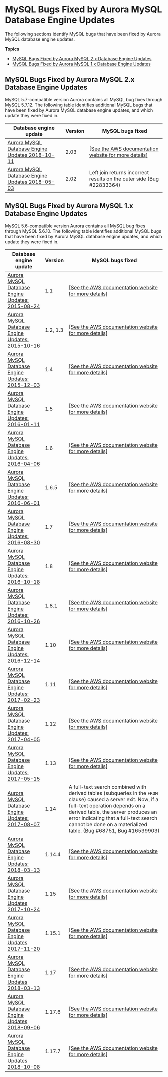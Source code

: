 # MySQL Bugs Fixed by Aurora MySQL Database Engine Updates<a name="AuroraMySQL.Updates.MySQLBugs"></a>

The following sections identify MySQL bugs that have been fixed by Aurora MySQL database engine updates\.

**Topics**
+ [MySQL Bugs Fixed by Aurora MySQL 2\.x Database Engine Updates](#AuroraMySQL.Updates.MySQLBugs.v2)
+ [MySQL Bugs Fixed by Aurora MySQL 1\.x Database Engine Updates](#AuroraMySQL.Updates.MySQLBugs.v1)

## MySQL Bugs Fixed by Aurora MySQL 2\.x Database Engine Updates<a name="AuroraMySQL.Updates.MySQLBugs.v2"></a>

MySQL 5\.7\-compatible version Aurora contains all MySQL bug fixes through MySQL 5\.7\.12\. The following table identifies additional MySQL bugs that have been fixed by Aurora MySQL database engine updates, and which update they were fixed in\.


| Database engine update | Version | MySQL bugs fixed | 
| --- | --- | --- | 
| [Aurora MySQL Database Engine Updates 2018\-10\-11](AuroraMySQL.Updates.203.md) |  2\.03  |  [\[See the AWS documentation website for more details\]](http://docs.aws.amazon.com/AmazonRDS/latest/AuroraUserGuide/AuroraMySQL.Updates.MySQLBugs.html)  | 
| [Aurora MySQL Database Engine Updates 2018\-05\-03](AuroraMySQL.Updates.202.md) |  2\.02  |  Left join returns incorrect results on the outer side \(Bug \#22833364\)  | 

## MySQL Bugs Fixed by Aurora MySQL 1\.x Database Engine Updates<a name="AuroraMySQL.Updates.MySQLBugs.v1"></a>

MySQL 5\.6\-compatible version Aurora contains all MySQL bug fixes through MySQL 5\.6\.10\. The following table identifies additional MySQL bugs that have been fixed by Aurora MySQL database engine updates, and which update they were fixed in\.


| Database engine update | Version | MySQL bugs fixed | 
| --- | --- | --- | 
| [Aurora MySQL Database Engine Updates: 2015\-08\-24](AuroraMySQL.Updates.20150824.md) |  1\.1  |  [\[See the AWS documentation website for more details\]](http://docs.aws.amazon.com/AmazonRDS/latest/AuroraUserGuide/AuroraMySQL.Updates.MySQLBugs.html)  | 
| [Aurora MySQL Database Engine Updates: 2015\-10\-16](AuroraMySQL.Updates.20151016.md) |  1\.2, 1\.3  |  [\[See the AWS documentation website for more details\]](http://docs.aws.amazon.com/AmazonRDS/latest/AuroraUserGuide/AuroraMySQL.Updates.MySQLBugs.html)  | 
| [Aurora MySQL Database Engine Updates: 2015\-12\-03](AuroraMySQL.Updates.20151203.md) |  1\.4  |  [\[See the AWS documentation website for more details\]](http://docs.aws.amazon.com/AmazonRDS/latest/AuroraUserGuide/AuroraMySQL.Updates.MySQLBugs.html)  | 
| [Aurora MySQL Database Engine Updates: 2016\-01\-11](AuroraMySQL.Updates.20160111.md) |  1\.5  |  [\[See the AWS documentation website for more details\]](http://docs.aws.amazon.com/AmazonRDS/latest/AuroraUserGuide/AuroraMySQL.Updates.MySQLBugs.html)  | 
| [Aurora MySQL Database Engine Updates: 2016\-04\-06](AuroraMySQL.Updates.20160406.md) | 1\.6 |  [\[See the AWS documentation website for more details\]](http://docs.aws.amazon.com/AmazonRDS/latest/AuroraUserGuide/AuroraMySQL.Updates.MySQLBugs.html)  | 
| [Aurora MySQL Database Engine Updates: 2016\-06\-01](AuroraMySQL.Updates.20160601.md) | 1\.6\.5 |  [\[See the AWS documentation website for more details\]](http://docs.aws.amazon.com/AmazonRDS/latest/AuroraUserGuide/AuroraMySQL.Updates.MySQLBugs.html)  | 
| [Aurora MySQL Database Engine Updates: 2016\-08\-30](AuroraMySQL.Updates.20160830.md) | 1\.7 |  [\[See the AWS documentation website for more details\]](http://docs.aws.amazon.com/AmazonRDS/latest/AuroraUserGuide/AuroraMySQL.Updates.MySQLBugs.html)  | 
| [Aurora MySQL Database Engine Updates: 2016\-10\-18](AuroraMySQL.Updates.20161018.md) | 1\.8 |  [\[See the AWS documentation website for more details\]](http://docs.aws.amazon.com/AmazonRDS/latest/AuroraUserGuide/AuroraMySQL.Updates.MySQLBugs.html)  | 
| [Aurora MySQL Database Engine Updates: 2016\-10\-26](AuroraMySQL.Updates.20161026.md) | 1\.8\.1 |  [\[See the AWS documentation website for more details\]](http://docs.aws.amazon.com/AmazonRDS/latest/AuroraUserGuide/AuroraMySQL.Updates.MySQLBugs.html)  | 
| [Aurora MySQL Database Engine Updates: 2016\-12\-14](AuroraMySQL.Updates.20161214.md) | 1\.10 |  [\[See the AWS documentation website for more details\]](http://docs.aws.amazon.com/AmazonRDS/latest/AuroraUserGuide/AuroraMySQL.Updates.MySQLBugs.html)  | 
| [Aurora MySQL Database Engine Updates: 2017\-02\-23](AuroraMySQL.Updates.20170223.md) | 1\.11 |  [\[See the AWS documentation website for more details\]](http://docs.aws.amazon.com/AmazonRDS/latest/AuroraUserGuide/AuroraMySQL.Updates.MySQLBugs.html)  | 
| [Aurora MySQL Database Engine Updates: 2017\-04\-05](AuroraMySQL.Updates.20170405.md) | 1\.12 |  [\[See the AWS documentation website for more details\]](http://docs.aws.amazon.com/AmazonRDS/latest/AuroraUserGuide/AuroraMySQL.Updates.MySQLBugs.html)  | 
| [Aurora MySQL Database Engine Updates: 2017\-05\-15](AuroraMySQL.Updates.20170515.md) | 1\.13 |  [\[See the AWS documentation website for more details\]](http://docs.aws.amazon.com/AmazonRDS/latest/AuroraUserGuide/AuroraMySQL.Updates.MySQLBugs.html)  | 
| [Aurora MySQL Database Engine Updates: 2017\-08\-07](AuroraMySQL.Updates.20170807.md) | 1\.14 |  A full\-text search combined with derived tables \(subqueries in the `FROM` clause\) caused a server exit\. Now, if a full\-text operation depends on a derived table, the server produces an error indicating that a full\-text search cannot be done on a materialized table\. \(Bug \#68751, Bug \#16539903\)  | 
| [Aurora MySQL Database Engine Updates: 2018\-03\-13](AuroraMySQL.Updates.1144.md) | 1\.14\.4 |  [\[See the AWS documentation website for more details\]](http://docs.aws.amazon.com/AmazonRDS/latest/AuroraUserGuide/AuroraMySQL.Updates.MySQLBugs.html)  | 
| [Aurora MySQL Database Engine Updates 2017\-10\-24](AuroraMySQL.Updates.20171024.md) | 1\.15 |  [\[See the AWS documentation website for more details\]](http://docs.aws.amazon.com/AmazonRDS/latest/AuroraUserGuide/AuroraMySQL.Updates.MySQLBugs.html)  | 
| [Aurora MySQL Database Engine Updates 2017\-11\-20](AuroraMySQL.Updates.20171120.md) | 1\.15\.1 |  [\[See the AWS documentation website for more details\]](http://docs.aws.amazon.com/AmazonRDS/latest/AuroraUserGuide/AuroraMySQL.Updates.MySQLBugs.html)  | 
| [Aurora MySQL Database Engine Updates 2018\-03\-13](AuroraMySQL.Updates.117.md) | 1\.17 |  [\[See the AWS documentation website for more details\]](http://docs.aws.amazon.com/AmazonRDS/latest/AuroraUserGuide/AuroraMySQL.Updates.MySQLBugs.html)  | 
| [Aurora MySQL Database Engine Updates 2018\-09\-06](AuroraMySQL.Updates.1176.md) | 1\.17\.6 |  [\[See the AWS documentation website for more details\]](http://docs.aws.amazon.com/AmazonRDS/latest/AuroraUserGuide/AuroraMySQL.Updates.MySQLBugs.html)  | 
| [Aurora MySQL Database Engine Updates 2018\-10\-08](AuroraMySQL.Updates.1177.md) | 1\.17\.7 |  [\[See the AWS documentation website for more details\]](http://docs.aws.amazon.com/AmazonRDS/latest/AuroraUserGuide/AuroraMySQL.Updates.MySQLBugs.html)  | 